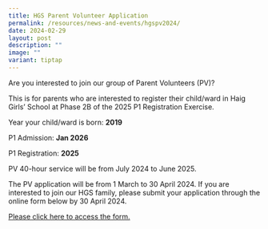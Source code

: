 ```yaml
---
title: HGS Parent Volunteer Application
permalink: /resources/news-and-events/hgspv2024/
date: 2024-02-29
layout: post
description: ""
image: ""
variant: tiptap
---
```

<p>Are you interested to join our group of Parent Volunteers (PV)?</p>
<p>This is for parents who are interested to register their child/ward in
Haig Girls’ School at Phase 2B of the 2025 P1 Registration Exercise.</p>
<p>Year your child/ward is born: <strong>2019</strong>
</p>
<p>P1 Admission: <strong>Jan 2026</strong>
</p>
<p>P1 Registration: <strong>2025</strong>
</p>
<p>PV 40-hour service will be from July 2024 to June 2025.</p>
<p></p>
<p>The PV application will be from 1 March to 30 April 2024. If you are interested
to join our HGS family, please submit your application through the online
form below by 30 April 2024.</p>
<p><a href="https://form.gov.sg/635b4bb383d9150011f0aa57" rel="noopener noreferrer nofollow" target="_blank">Please click here to access the form.</a>
</p>
<p>&nbsp;</p>